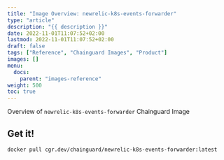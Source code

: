 ```yaml
---
title: "Image Overview: newrelic-k8s-events-forwarder"
type: "article"
description: "{{ description }}"
date: 2022-11-01T11:07:52+02:00
lastmod: 2022-11-01T11:07:52+02:00
draft: false
tags: ["Reference", "Chainguard Images", "Product"]
images: []
menu:
  docs:
    parent: "images-reference"
weight: 500
toc: true
---
```


Overview of `newrelic-k8s-events-forwarder` Chainguard Image


## Get it!

```
docker pull cgr.dev/chainguard/newrelic-k8s-events-forwarder:latest
```

